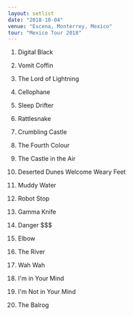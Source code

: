 ```yaml
---
layout: setlist
date: "2018-10-04"
venue: "Escena, Monterrey, Mexico"
tour: "Mexico Tour 2018"
---
```



 1. Digital Black

 2. Vomit Coffin

 3. The Lord of Lightning

 4. Cellophane

 5. Sleep Drifter

 6. Rattlesnake

 7. Crumbling Castle

 8. The Fourth Colour

 9. The Castle in the Air

10. Deserted Dunes Welcome Weary Feet

11. Muddy Water

12. Robot Stop

13. Gamma Knife

14. Danger $$$

15. Elbow

16. The River

17. Wah Wah

18. I'm in Your Mind

19. I'm Not in Your Mind

20. The Balrog


